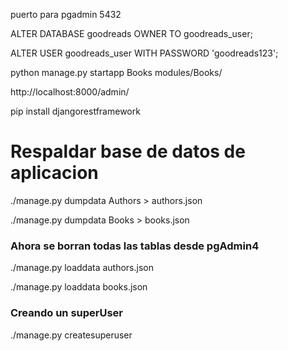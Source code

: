 puerto para pgadmin 5432




ALTER DATABASE goodreads OWNER TO goodreads_user;

ALTER USER goodreads_user WITH PASSWORD 'goodreads123';


python manage.py startapp Books modules/Books/



http://localhost:8000/admin/

pip install djangorestframework



# Respaldar base de datos de aplicacion 

./manage.py dumpdata Authors > authors.json


./manage.py dumpdata Books > books.json


### Ahora se borran todas las tablas desde pgAdmin4

./manage.py loaddata authors.json

./manage.py loaddata books.json 

### Creando un superUser

./manage.py createsuperuser
